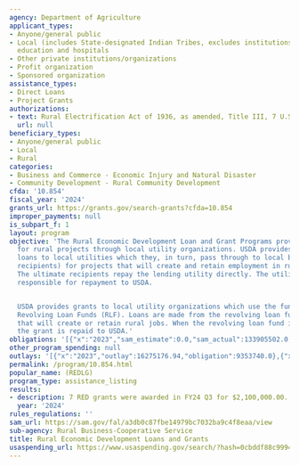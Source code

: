 ```yaml
---
agency: Department of Agriculture
applicant_types:
- Anyone/general public
- Local (includes State-designated Indian Tribes, excludes institutions of higher
  education and hospitals
- Other private institutions/organizations
- Profit organization
- Sponsored organization
assistance_types:
- Direct Loans
- Project Grants
authorizations:
- text: Rural Electrification Act of 1936, as amended, Title III, 7 U.S.C. 930-940c.
  url: null
beneficiary_types:
- Anyone/general public
- Local
- Rural
categories:
- Business and Commerce - Economic Injury and Natural Disaster
- Community Development - Rural Community Development
cfda: '10.854'
fiscal_year: '2024'
grants_url: https://grants.gov/search-grants?cfda=10.854
improper_payments: null
is_subpart_f: 1
layout: program
objective: 'The Rural Economic Development Loan and Grant Programs provide funding
  for rural projects through local utility organizations. USDA provides zero-interest
  loans to local utilities which they, in turn, pass through to local businesses (ultimate
  recipients) for projects that will create and retain employment in rural areas.
  The ultimate recipients repay the lending utility directly. The utility then is
  responsible for repayment to USDA.


  USDA provides grants to local utility organizations which use the funding to establish
  Revolving Loan Funds (RLF). Loans are made from the revolving loan funds to projects
  that will create or retain rural jobs. When the revolving loan fund is terminated,
  the grant is repaid to USDA.'
obligations: '[{"x":"2023","sam_estimate":0.0,"sam_actual":133905502.0,"usa_spending_actual":9353740.0},{"x":"2024","sam_estimate":0.0,"sam_actual":65040498.0,"usa_spending_actual":6335866.0},{"x":"2025","sam_estimate":0.0,"sam_actual":12221861.0,"usa_spending_actual":0.0}]'
other_program_spending: null
outlays: '[{"x":"2023","outlay":16275176.94,"obligation":9353740.0},{"x":"2024","outlay":4472674.32,"obligation":6335866.0},{"x":"2025","outlay":0.0,"obligation":0.0}]'
permalink: /program/10.854.html
popular_name: (REDLG)
program_type: assistance_listing
results:
- description: 7 RED grants were awarded in FY24 Q3 for $2,100,000.00.
  year: '2024'
rules_regulations: ''
sam_url: https://sam.gov/fal/a3db0c87fbe14979bc7032ba9c4f8eaa/view
sub-agency: Rural Business-Cooperative Service
title: Rural Economic Development Loans and Grants
usaspending_url: https://www.usaspending.gov/search/?hash=0cbddf88c9994f3fe449a5a7c34eca28
---
```

